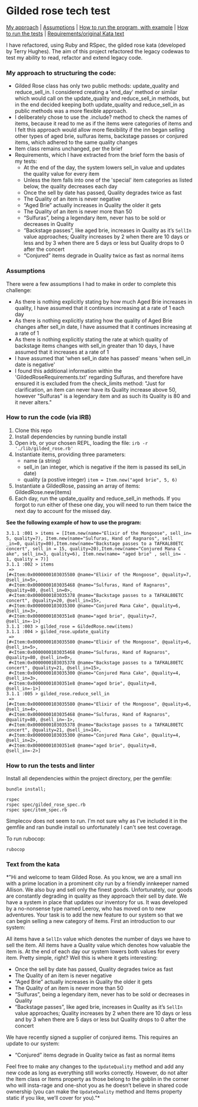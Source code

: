 # Gilded rose tech test

[My approach](#my-approach-to-structuring-the-code) |
[Assumptions](#assumptions) |
[How to run the program, with example](#how-to-run-the-code-via-irb) |
[How to run the tests](#how-to-run-the-tests-and-linter) |
[Requirements/original Kata text](#text-from-the-kata)

I have refactored, using Ruby and RSpec, the gilded rose kata (developed by Terry Hughes). The aim of this project refactored the legacy codewas to test my ability to read, refactor and extend legacy code.

### My approach to structuring the code:

- Gilded Rose class has only two public methods: update_quality and reduce_sell_in. I considered creating a 'end_day' method or similar which would call on the update_quality and reduce_sell_in methods, but in the end decided keeping both update_quality and reduce_sell_in as public methods was a more flexible approach.
- I deliberately chose to use the .include? method to check the names of items, because it read to me as if the items were categories of items and I felt this approach would allow more flexibility if the inn began selling other types of aged brie, sulfuras items, backstage passes or conjured items, which adhered to the same quality changes
- Item class remains unchanged, per the brief
- Requirements, which I have extracted from the brief form the basis of my tests:
  - At the end of the day, the system lowers sell_in value and updates the quality value for every item
  - Unless the item falls into one of the 'special' item categories as listed below, the quality decreases each day
  - Once the sell by date has passed, Quality degrades twice as fast
  - The Quality of an item is never negative
  - “Aged Brie” actually increases in Quality the older it gets
  - The Quality of an item is never more than 50
  - “Sulfuras”, being a legendary item, never has to be sold or decreases in Quality
  - “Backstage passes”, like aged brie, increases in Quality as it’s `SellIn` value approaches; Quality increases by 2 when there are 10 days or less and by 3 when there are 5 days or less but Quality drops to 0 after the concert
  - “Conjured” items degrade in Quality twice as fast as normal items

### Assumptions

There were a few assumptions I had to make in order to complete this challenge:

- As there is nothing explicitly stating by how much Aged Brie increases in quality, I have assumed that it continues increasing at a rate of 1 each day
- As there is nothing explicitly stating how the quality of Aged Brie changes after sell_in date, I have assumed that it continues increasing at a rate of 1
- As there is nothing explicitly stating the rate at which quality of backstage items changes with sell_in greater than 10 days, I have assumed that it increases at a rate of 1
- I have assumed that 'when sell_in date has passed' means 'when sell_in date is negative'
- I found this additional information within the 'GildedRoseRequirements.txt' regarding Sulfuras, and therefore have ensured it is excluded from the check_limits method:
  "Just for clarification, an item can never have its Quality increase above 50, however "Sulfuras" is a
  legendary item and as such its Quality is 80 and it never alters."

### How to run the code (via IRB)

1. Clone this repo
2. Install dependencies by running bundle install
3. Open irb, or your chosen REPL, loading the file:
   `irb -r './lib/gilded_rose.rb'`
4. Instantiate items, providing three parameters:
   - name (a string)
   - sell_in (an integer, which is negative if the item is passed its sell_in date)
   - quality (a postive integer)
     `item = Item.new("aged brie", 5, 6)`
5. Instantiate a GildedRose, passing an array of items:
   GildedRose.new(items)
6. Each day, run the update_quality and reduce_sell_in methods. If you forgot to run either of these one day, you will need to run them twice the next day to account for the missed day.

**See the following example of how to use the program:**

```
3.1.1 :001 > items = [Item.new(name="Elixir of the Mongoose", sell_in= 5, quality=7), Item.new(name="Sulfuras, Hand of Ragnaros", sell
_in=0, quality=80),Item.new(name="Backstage passes to a TAFKAL80ETC concert", sell_in = 15, quality=20),Item.new(name="Conjured Mana C
ake", sell_in=3, quality=6), Item.new(name= "aged brie" , sell_in= - 1, quality = 7)]
3.1.1 :002 > items
 =>
[#<Item:0x0000000103035580 @name="Elixir of the Mongoose", @quality=7, @sell_in=5>,
 #<Item:0x0000000103035468 @name="Sulfuras, Hand of Ragnaros", @quality=80, @sell_in=0>,
 #<Item:0x0000000103035378 @name="Backstage passes to a TAFKAL80ETC concert", @quality=20, @sell_in=15>,
 #<Item:0x0000000103035300 @name="Conjured Mana Cake", @quality=6, @sell_in=3>,
 #<Item:0x00000001030351e8 @name="aged brie", @quality=7, @sell_in=-1>]
3.1.1 :003 > gilded_rose = GildedRose.new(items)
3.1.1 :004 > gilded_rose.update_quality
 =>
[#<Item:0x0000000103035580 @name="Elixir of the Mongoose", @quality=6, @sell_in=5>,
 #<Item:0x0000000103035468 @name="Sulfuras, Hand of Ragnaros", @quality=80, @sell_in=0>,
 #<Item:0x0000000103035378 @name="Backstage passes to a TAFKAL80ETC concert", @quality=21, @sell_in=15>,
 #<Item:0x0000000103035300 @name="Conjured Mana Cake", @quality=4, @sell_in=3>,
 #<Item:0x00000001030351e8 @name="aged brie", @quality=8, @sell_in=-1>]
3.1.1 :005 > gilded_rose.reduce_sell_in
 =>
[#<Item:0x0000000103035580 @name="Elixir of the Mongoose", @quality=6, @sell_in=4>,
 #<Item:0x0000000103035468 @name="Sulfuras, Hand of Ragnaros", @quality=80, @sell_in=-1>,
 #<Item:0x0000000103035378 @name="Backstage passes to a TAFKAL80ETC concert", @quality=21, @sell_in=14>,
 #<Item:0x0000000103035300 @name="Conjured Mana Cake", @quality=4, @sell_in=2>,
 #<Item:0x00000001030351e8 @name="aged brie", @quality=8, @sell_in=-2>]
```

### How to run the tests and linter

Install all dependencies within the project directory, per the gemfile:

```
bundle install;
```

```
rspec
rspec spec/gilded_rose_spec.rb
rspec spec/item_spec.rb
```

Simplecov does not seem to run. I'm not sure why as I've included it in the gemfile and ran bundle install so unfortunately I can't see test coverage.

To run rubocop:

```
rubocop
```

### Text from the kata

\*"Hi and welcome to team Gilded Rose. As you know, we are a small inn with a prime location in a prominent city run by a friendly innkeeper named Allison. We also buy and sell only the finest goods. Unfortunately, our goods are constantly degrading in quality as they approach their sell by date. We have a system in place that updates our inventory for us. It was developed by a no-nonsense type named Leeroy, who has moved on to new adventures. Your task is to add the new feature to our system so that we can begin selling a new category of items. First an introduction to our system:

All items have a `SellIn` value which denotes the number of days we have to sell the item. All items have a Quality value which denotes how valuable the item is. At the end of each day our system lowers both values for every item. Pretty simple, right? Well this is where it gets interesting:

- Once the sell by date has passed, Quality degrades twice as fast
- The Quality of an item is never negative
- “Aged Brie” actually increases in Quality the older it gets
- The Quality of an item is never more than 50
- “Sulfuras”, being a legendary item, never has to be sold or decreases in Quality
- “Backstage passes”, like aged brie, increases in Quality as it’s `SellIn` value approaches; Quality increases by 2 when there are 10 days or less and by 3 when there are 5 days or less but Quality drops to 0 after the concert

We have recently signed a supplier of conjured items. This requires an update to our system:

- “Conjured” items degrade in Quality twice as fast as normal items

Feel free to make any changes to the `UpdateQuality` method and add any new code as long as everything still works correctly. However, do not alter the Item class or Items property as those belong to the goblin in the corner who will insta-rage and one-shot you as he doesn’t believe in shared code ownership (you can make the `UpdateQuality` method and Items property static if you like, we’ll cover for you)."\*
